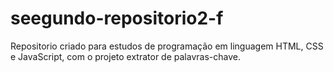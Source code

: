 # seegundo-repositorio2-f
Repositorio criado para estudos de programação em linguagem HTML, CSS e JavaScript, com o projeto extrator de palavras-chave.
